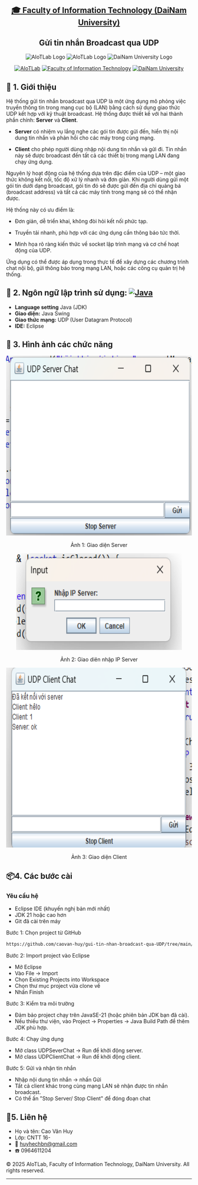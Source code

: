 <h2 align="center">
    <a href="https://dainam.edu.vn/vi/khoa-cong-nghe-thong-tin">
    🎓 Faculty of Information Technology (DaiNam University)
    </a>
</h2>
<h2 align="center">
   Gửi tin nhắn Broadcast qua UDP
</h2>
<div align="center">
    <p align="center">
        <img alt="AIoTLab Logo" width="170" src="https://github.com/user-attachments/assets/711a2cd8-7eb4-4dae-9d90-12c0a0a208a2" />
        <img alt="AIoTLab Logo" width="180" src="https://github.com/user-attachments/assets/dc2ef2b8-9a70-4cfa-9b4b-f6c2f25f1660" />
        <img alt="DaiNam University Logo" width="200" src="https://github.com/user-attachments/assets/77fe0fd1-2e55-4032-be3c-b1a705a1b574" />
    </p>

[![AIoTLab](https://img.shields.io/badge/AIoTLab-green?style=for-the-badge)](https://www.facebook.com/DNUAIoTLab)
[![Faculty of Information Technology](https://img.shields.io/badge/Faculty%20of%20Information%20Technology-blue?style=for-the-badge)](https://dainam.edu.vn/vi/khoa-cong-nghe-thong-tin)
[![DaiNam University](https://img.shields.io/badge/DaiNam%20University-orange?style=for-the-badge)](https://dainam.edu.vn)

</div>

## 📖 1. Giới thiệu
Hệ thống gửi tin nhắn broadcast qua UDP là một ứng dụng mô phỏng việc truyền thông tin trong mạng cục bộ (LAN) bằng cách sử dụng giao thức UDP kết hợp với kỹ thuật broadcast. Hệ thống được thiết kế với hai thành phần chính: **Server** và **Client**.

- **Server** có nhiệm vụ lắng nghe các gói tin được gửi đến, hiển thị nội dung tin nhắn và phản hồi cho các máy trong cùng mạng.

- **Client** cho phép người dùng nhập nội dung tin nhắn và gửi đi. Tin nhắn này sẽ được broadcast đến tất cả các thiết bị trong mạng LAN đang chạy ứng dụng.

Nguyên lý hoạt động của hệ thống dựa trên đặc điểm của UDP – một giao thức không kết nối, tốc độ xử lý nhanh và đơn giản. Khi người dùng gửi một gói tin dưới dạng broadcast, gói tin đó sẽ được gửi đến địa chỉ quảng bá (broadcast address) và tất cả các máy tính trong mạng sẽ có thể nhận được.

Hệ thống này có ưu điểm là:

- Đơn giản, dễ triển khai, không đòi hỏi kết nối phức tạp.

- Truyền tải nhanh, phù hợp với các ứng dụng cần thông báo tức thời.

- Minh họa rõ ràng kiến thức về socket lập trình mạng và cơ chế hoạt động của UDP.

Ứng dụng có thể được áp dụng trong thực tế để xây dựng các chương trình chat nội bộ, gửi thông báo trong mạng LAN, hoặc các công cụ quản trị hệ thống.
## 🔧 2. Ngôn ngữ lập trình sử dụng: [![Java](https://img.shields.io/badge/Java-007396?style=for-the-badge&logo=java&logoColor=white)](https://www.java.com/)
- **Language setting** Java (JDK)
- **Giao diện:** Java Swing  
- **Giao thức mạng:** UDP (User Datagram Protocol)  
- **IDE:** Eclipse  
## 🚀 3. Hình ảnh các chức năng
<p align="center">
  <img width="604" height="487" img src="https://github.com/caovan-huy/gui-tin-nhan-broadcast-qua-UDP/blob/main/docs/anh%201.png" alt="Ảnh 1" width="800"/> 
</p>
<p align = "center">Ảnh 1: Giao diện Server </p>

 <p align = "center"><img width="450" height="262" alt="image" src="https://github.com/caovan-huy/gui-tin-nhan-broadcast-qua-UDP/blob/main/docs/anh%202.png" /></p>
<p align = "center"> Ảnh 2: Giao diên nhập IP Server </p>
<p align = "center"><img width="604" height="487" alt="image" src="https://github.com/caovan-huy/gui-tin-nhan-broadcast-qua-UDP/blob/main/docs/anh%203.png" /></p>
<p align = "center"> Ảnh 3: Giao diện Client </p>

## 📦4. Các bước cài 
### Yêu cầu hệ 
- Eclipse IDE (khuyến nghị bản mới nhất)
- JDK 21 hoặc cao hơn
- Git đã cài trên máy

Bước 1: Chọn project từ GitHub
```bash
https://github.com/caovan-huy/gui-tin-nhan-broadcast-qua-UDP/tree/main/Bai_Tap_Lon
```
Bước 2: Import project vào Eclipse

- Mở Eclipse
- Vào File → Import
- Chọn Existing Projects into Workspace
- Chọn thư mục project vừa clone về
- Nhấn Finish

Bước 3: Kiểm tra môi trường

- Đảm bảo project chạy trên JavaSE-21 (hoặc phiên bản JDK bạn đã cài).
- Nếu thiếu thư viện, vào Project → Properties → Java Build Path để thêm JDK phù hợp.

Bước 4: Chạy ứng dụng

- Mở class UDPSeverChat → Run để khởi động server.
- Mở class UDPClientChat → Run để khởi động client.

Bước 5: Gửi và nhận tin nhắn

- Nhập nội dung tin nhắn → nhấn Gửi
- Tất cả client khác trong cùng mạng LAN sẽ nhận được tin nhắn broadcast.
- Có thể ấn "Stop Server/ Stop Client" để đóng đoạn chat
##  📱5. Liên hệ
- Họ và tên: Cao Văn Huy
- Lớp: CNTT 16-
- 📧 huyhechbn@gmail.com
- ☎️ 0964611204

© 2025 AIoTLab, Faculty of Information Technology, DaiNam University. All rights reserved.

---























